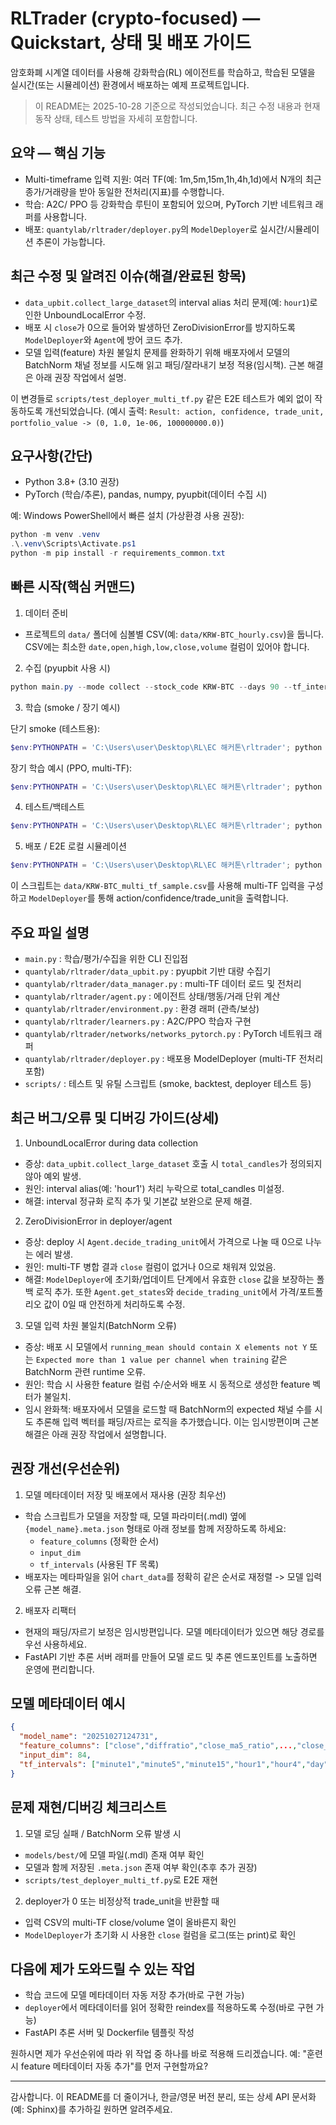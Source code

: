 # RLTrader (crypto-focused) — Quickstart, 상태 및 배포 가이드

암호화폐 시계열 데이터를 사용해 강화학습(RL) 에이전트를 학습하고, 학습된 모델을 실시간(또는 시뮬레이션) 환경에서 배포하는 예제 프로젝트입니다.

> 이 README는 2025-10-28 기준으로 작성되었습니다. 최근 수정 내용과 현재 동작 상태, 테스트 방법을 자세히 포함합니다.

## 요약 — 핵심 기능
- Multi-timeframe 입력 지원: 여러 TF(예: 1m,5m,15m,1h,4h,1d)에서 N개의 최근 종가/거래량을 받아 동일한 전처리(지표)를 수행합니다.
- 학습: A2C/ PPO 등 강화학습 루틴이 포함되어 있으며, PyTorch 기반 네트워크 래퍼를 사용합니다.
- 배포: `quantylab/rltrader/deployer.py`의 `ModelDeployer`로 실시간/시뮬레이션 추론이 가능합니다.

## 최근 수정 및 알려진 이슈(해결/완료된 항목)
- `data_upbit.collect_large_dataset`의 interval alias 처리 문제(예: `hour1`)로 인한 UnboundLocalError 수정.
- 배포 시 `close`가 0으로 들어와 발생하던 ZeroDivisionError를 방지하도록 `ModelDeployer`와 `Agent`에 방어 코드 추가.
- 모델 입력(feature) 차원 불일치 문제를 완화하기 위해 배포자에서 모델의 BatchNorm 채널 정보를 시도해 읽고 패딩/잘라내기 보정 적용(임시책). 근본 해결은 아래 권장 작업에서 설명.

이 변경들로 `scripts/test_deployer_multi_tf.py` 같은 E2E 테스트가 예외 없이 작동하도록 개선되었습니다. (예시 출력: `Result: action, confidence, trade_unit, portfolio_value -> (0, 1.0, 1e-06, 100000000.0)`)

## 요구사항(간단)
- Python 3.8+ (3.10 권장)
- PyTorch (학습/추론), pandas, numpy, pyupbit(데이터 수집 시)

예: Windows PowerShell에서 빠른 설치 (가상환경 사용 권장):
```powershell
python -m venv .venv
.\.venv\Scripts\Activate.ps1
python -m pip install -r requirements_common.txt
```

## 빠른 시작(핵심 커맨드)

1) 데이터 준비

 - 프로젝트의 `data/` 폴더에 심볼별 CSV(예: `data/KRW-BTC_hourly.csv`)을 둡니다. CSV에는 최소한 `date,open,high,low,close,volume` 컬럼이 있어야 합니다.

2) 수집 (pyupbit 사용 시)

```powershell
python main.py --mode collect --stock_code KRW-BTC --days 90 --tf_intervals minute1,minute5,minute15,hour1,hour4,day
```

3) 학습 (smoke / 장기 예시)

단기 smoke (테스트용):
```powershell
$env:PYTHONPATH = 'C:\Users\user\Desktop\RL\EC 해커톤\rltrader'; python scripts\run_ppo_smoke.py
```

장기 학습 예시 (PPO, multi-TF):
```powershell
$env:PYTHONPATH = 'C:\Users\user\Desktop\RL\EC 해커톤\rltrader'; python main.py --mode train --rl_method ppo --net dnn --stock_code KRW-BTC --multi_tf --days 90 --tf_intervals minute1,minute5,minute15,hour1,hour4,day --num_epoches 2000 --lr 0.0003 --name ppo_long_20251028
```

4) 테스트/백테스트
```powershell
$env:PYTHONPATH = 'C:\Users\user\Desktop\RL\EC 해커톤\rltrader'; python scripts\run_backtest.py --name <model_name>
```

5) 배포 / E2E 로컬 시뮬레이션

```powershell
$env:PYTHONPATH = 'C:\Users\user\Desktop\RL\EC 해커톤\rltrader'; python scripts\test_deployer_multi_tf.py
```

이 스크립트는 `data/KRW-BTC_multi_tf_sample.csv`를 사용해 multi-TF 입력을 구성하고 `ModelDeployer`를 통해 action/confidence/trade_unit을 출력합니다.

## 주요 파일 설명

- `main.py` : 학습/평가/수집을 위한 CLI 진입점
- `quantylab/rltrader/data_upbit.py` : pyupbit 기반 대량 수집기
- `quantylab/rltrader/data_manager.py` : multi-TF 데이터 로드 및 전처리
- `quantylab/rltrader/agent.py` : 에이전트 상태/행동/거래 단위 계산
- `quantylab/rltrader/environment.py` : 환경 래퍼 (관측/보상)
- `quantylab/rltrader/learners.py` : A2C/PPO 학습자 구현
- `quantylab/rltrader/networks/networks_pytorch.py` : PyTorch 네트워크 래퍼
- `quantylab/rltrader/deployer.py` : 배포용 ModelDeployer (multi-TF 전처리 포함)
- `scripts/` : 테스트 및 유틸 스크립트 (smoke, backtest, deployer 테스트 등)

## 최근 버그/오류 및 디버깅 가이드(상세)

1) UnboundLocalError during data collection

 - 증상: `data_upbit.collect_large_dataset` 호출 시 `total_candles`가 정의되지 않아 예외 발생.
 - 원인: interval alias(예: 'hour1') 처리 누락으로 total_candles 미설정.
 - 해결: interval 정규화 로직 추가 및 기본값 보완으로 문제 해결.

2) ZeroDivisionError in deployer/agent

 - 증상: deploy 시 `Agent.decide_trading_unit`에서 가격으로 나눌 때 0으로 나누는 에러 발생.
 - 원인: multi-TF 병합 결과 `close` 컬럼이 없거나 0으로 채워져 있었음.
 - 해결: `ModelDeployer`에 초기화/업데이트 단계에서 유효한 `close` 값을 보장하는 폴백 로직 추가. 또한 `Agent.get_states`와 `decide_trading_unit`에서 가격/포트폴리오 값이 0일 때 안전하게 처리하도록 수정.

3) 모델 입력 차원 불일치(BatchNorm 오류)

 - 증상: 배포 시 모델에서 `running_mean should contain X elements not Y` 또는 `Expected more than 1 value per channel when training` 같은 BatchNorm 관련 runtime 오류.
 - 원인: 학습 시 사용한 feature 컬럼 수/순서와 배포 시 동적으로 생성한 feature 벡터가 불일치.
 - 임시 완화책: 배포자에서 모델을 로드할 때 BatchNorm의 expected 채널 수를 시도 추론해 입력 벡터를 패딩/자르는 로직을 추가했습니다. 이는 임시방편이며 근본 해결은 아래 권장 작업에서 설명합니다.

## 권장 개선(우선순위)

1) 모델 메타데이터 저장 및 배포에서 재사용 (권장 최우선)

 - 학습 스크립트가 모델을 저장할 때, 모델 파라미터(.mdl) 옆에 `{model_name}.meta.json` 형태로 아래 정보를 함께 저장하도록 하세요:
   - `feature_columns` (정확한 순서)
   - `input_dim`
   - `tf_intervals` (사용된 TF 목록)
 - 배포자는 메타파일을 읽어 `chart_data`를 정확히 같은 순서로 재정렬 -> 모델 입력 오류 근본 해결.

2) 배포자 리팩터

 - 현재의 패딩/자르기 보정은 임시방편입니다. 모델 메타데이터가 있으면 해당 경로를 우선 사용하세요.
 - FastAPI 기반 추론 서버 래퍼를 만들어 모델 로드 및 추론 엔드포인트를 노출하면 운영에 편리합니다.

## 모델 메타데이터 예시

```json
{
  "model_name": "20251027124731",
  "feature_columns": ["close","diffratio","close_ma5_ratio",...,"close_m5","diffratio_m5",...],
  "input_dim": 84,
  "tf_intervals": ["minute1","minute5","minute15","hour1","hour4","day"]
}
```

## 문제 재현/디버깅 체크리스트

1) 모델 로딩 실패 / BatchNorm 오류 발생 시
 - `models/best/`에 모델 파일(.mdl) 존재 여부 확인
 - 모델과 함께 저장된 `.meta.json` 존재 여부 확인(추후 추가 권장)
 - `scripts/test_deployer_multi_tf.py`로 E2E 재현

2) deployer가 0 또는 비정상적 trade_unit을 반환할 때
 - 입력 CSV의 multi-TF close/volume 열이 올바른지 확인
 - `ModelDeployer`가 초기화 시 사용한 `close` 컬럼을 로그(또는 print)로 확인

## 다음에 제가 도와드릴 수 있는 작업

- 학습 코드에 모델 메타데이터 자동 저장 추가(바로 구현 가능)
- `deployer`에서 메타데이터를 읽어 정확한 reindex를 적용하도록 수정(바로 구현 가능)
- FastAPI 추론 서버 및 Dockerfile 템플릿 작성

원하시면 제가 우선순위에 따라 위 작업 중 하나를 바로 적용해 드리겠습니다. 예: "훈련 시 feature 메타데이터 자동 추가"를 먼저 구현할까요?

---
감사합니다. 이 README를 더 줄이거나, 한글/영문 버전 분리, 또는 상세 API 문서화(예: Sphinx)를 추가하길 원하면 알려주세요.
